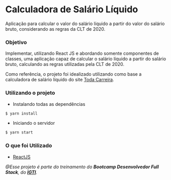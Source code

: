 # Calculadora de Salário Líquido

Aplicação para calcular o valor do salário líquido a partir do
valor do salário bruto, considerando as regras da CLT de 2020.

### Objetivo
 
Implementar, utilizando React JS e abordando somente componentes de classes, uma aplicação capaz de calcular o salário líquido a partir do
salário bruto, calculando as regras utilizadas pela CLT de 2020.

Como referência, o projeto foi idealizado utilizando como base a calculadora de salário líquido do site [Toda Carreira](https://www.todacarreira.com/calculo-salario-liquido/).

### Utilizando o projeto

- Instalando todas as dependências
```sh
$ yarn install
```

- Iniciando o servidor
```sh
$ yarn start
```

### O que foi Utilizado

- [ReactJS]


_@Esse projeto é parte do treinamento do **Bootcamp Desenvolvedor Full Stack**, do **[IGTI]**._


[igti]: <https://www.igti.com.br/>
[reactjs]: <https://pt-br.reactjs.org/>
